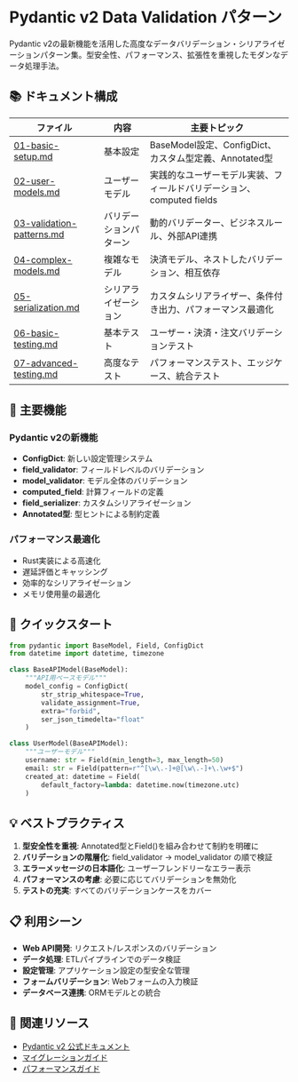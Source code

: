 # Pydantic v2 Data Validation パターン

Pydantic v2の最新機能を活用した高度なデータバリデーション・シリアライゼーションパターン集。型安全性、パフォーマンス、拡張性を重視したモダンなデータ処理手法。

## 📚 ドキュメント構成

| ファイル | 内容 | 主要トピック |
|---------|------|------------|
| [01-basic-setup.md](./01-basic-setup.md) | 基本設定 | BaseModel設定、ConfigDict、カスタム型定義、Annotated型 |
| [02-user-models.md](./02-user-models.md) | ユーザーモデル | 実践的なユーザーモデル実装、フィールドバリデーション、computed fields |
| [03-validation-patterns.md](./03-validation-patterns.md) | バリデーションパターン | 動的バリデーター、ビジネスルール、外部API連携 |
| [04-complex-models.md](./04-complex-models.md) | 複雑なモデル | 決済モデル、ネストしたバリデーション、相互依存 |
| [05-serialization.md](./05-serialization.md) | シリアライゼーション | カスタムシリアライザー、条件付き出力、パフォーマンス最適化 |
| [06-basic-testing.md](./06-basic-testing.md) | 基本テスト | ユーザー・決済・注文バリデーションテスト |
| [07-advanced-testing.md](./07-advanced-testing.md) | 高度なテスト | パフォーマンステスト、エッジケース、統合テスト |

## 🎯 主要機能

### Pydantic v2の新機能
- **ConfigDict**: 新しい設定管理システム
- **field_validator**: フィールドレベルのバリデーション
- **model_validator**: モデル全体のバリデーション
- **computed_field**: 計算フィールドの定義
- **field_serializer**: カスタムシリアライゼーション
- **Annotated型**: 型ヒントによる制約定義

### パフォーマンス最適化
- Rust実装による高速化
- 遅延評価とキャッシング
- 効率的なシリアライゼーション
- メモリ使用量の最適化

## 🚀 クイックスタート

```python
from pydantic import BaseModel, Field, ConfigDict
from datetime import datetime, timezone

class BaseAPIModel(BaseModel):
    """API用ベースモデル"""
    model_config = ConfigDict(
        str_strip_whitespace=True,
        validate_assignment=True,
        extra="forbid",
        ser_json_timedelta="float"
    )

class UserModel(BaseAPIModel):
    """ユーザーモデル"""
    username: str = Field(min_length=3, max_length=50)
    email: str = Field(pattern=r"^[\w\.-]+@[\w\.-]+\.\w+$")
    created_at: datetime = Field(
        default_factory=lambda: datetime.now(timezone.utc)
    )
```

## 💡 ベストプラクティス

1. **型安全性を重視**: Annotated型とField()を組み合わせて制約を明確に
2. **バリデーションの階層化**: field_validator → model_validator の順で検証
3. **エラーメッセージの日本語化**: ユーザーフレンドリーなエラー表示
4. **パフォーマンスの考慮**: 必要に応じてバリデーションを無効化
5. **テストの充実**: すべてのバリデーションケースをカバー

## 📋 利用シーン

- **Web API開発**: リクエスト/レスポンスのバリデーション
- **データ処理**: ETLパイプラインでのデータ検証
- **設定管理**: アプリケーション設定の型安全な管理
- **フォームバリデーション**: Webフォームの入力検証
- **データベース連携**: ORMモデルとの統合

## 🔗 関連リソース

- [Pydantic v2 公式ドキュメント](https://docs.pydantic.dev/)
- [マイグレーションガイド](https://docs.pydantic.dev/latest/migration/)
- [パフォーマンスガイド](https://docs.pydantic.dev/latest/concepts/performance/)